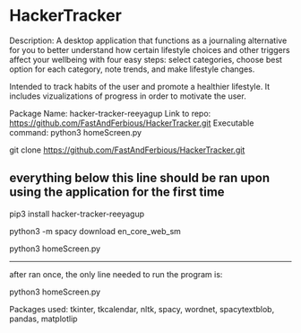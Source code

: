 
# HackerTracker

Description: A desktop application that functions as a journaling alternative for you to better understand how certain lifestyle choices and other triggers affect your wellbeing with four easy steps: select categories, choose best option for each category, note trends, and make lifestyle changes.

Intended to track habits of the user and promote a healthier lifestyle. It includes vizualizations of progress in order to 
motivate the user. 


Package Name: hacker-tracker-reeyagup
Link to repo: https://github.com/FastAndFerbious/HackerTracker.git
Executable command: python3 homeScreen.py


git clone https://github.com/FastAndFerbious/HackerTracker.git


everything below this line should be ran upon using the application for the first time
---------------------------------------------------------------------------------------

pip3 install hacker-tracker-reeyagup

python3 -m spacy download en_core_web_sm

python3 homeScreen.py


--------------------------------------------------------------------------------------
after ran once, the only line needed to run the program is:

python3 homeScreen.py


Packages used: 
    tkinter,
    tkcalendar,
    nltk,
    spacy,
    wordnet,
    spacytextblob,
    pandas,
    matplotlip
